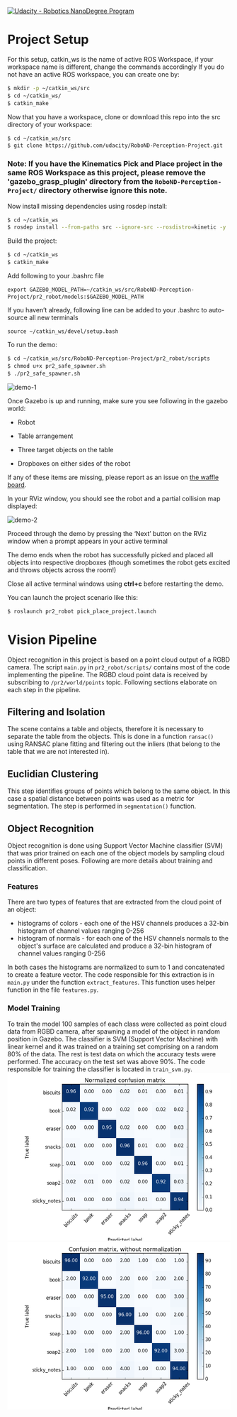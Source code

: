 [![Udacity - Robotics NanoDegree Program](https://s3-us-west-1.amazonaws.com/udacity-robotics/Extra+Images/RoboND_flag.png)](https://www.udacity.com/robotics)

# Project Setup
For this setup, catkin_ws is the name of active ROS Workspace, if your workspace name is different, change the commands accordingly
If you do not have an active ROS workspace, you can create one by:

```sh
$ mkdir -p ~/catkin_ws/src
$ cd ~/catkin_ws/
$ catkin_make
```

Now that you have a workspace, clone or download this repo into the src directory of your workspace:
```sh
$ cd ~/catkin_ws/src
$ git clone https://github.com/udacity/RoboND-Perception-Project.git
```
### Note: If you have the Kinematics Pick and Place project in the same ROS Workspace as this project, please remove the 'gazebo_grasp_plugin' directory from the `RoboND-Perception-Project/` directory otherwise ignore this note. 

Now install missing dependencies using rosdep install:
```sh
$ cd ~/catkin_ws
$ rosdep install --from-paths src --ignore-src --rosdistro=kinetic -y
```
Build the project:
```sh
$ cd ~/catkin_ws
$ catkin_make
```
Add following to your .bashrc file
```
export GAZEBO_MODEL_PATH=~/catkin_ws/src/RoboND-Perception-Project/pr2_robot/models:$GAZEBO_MODEL_PATH
```

If you haven’t already, following line can be added to your .bashrc to auto-source all new terminals
```
source ~/catkin_ws/devel/setup.bash
```

To run the demo:
```sh
$ cd ~/catkin_ws/src/RoboND-Perception-Project/pr2_robot/scripts
$ chmod u+x pr2_safe_spawner.sh
$ ./pr2_safe_spawner.sh
```
![demo-1](https://user-images.githubusercontent.com/20687560/28748231-46b5b912-7467-11e7-8778-3095172b7b19.png)



Once Gazebo is up and running, make sure you see following in the gazebo world:
- Robot

- Table arrangement

- Three target objects on the table

- Dropboxes on either sides of the robot


If any of these items are missing, please report as an issue on [the waffle board](https://waffle.io/udacity/robotics-nanodegree-issues).

In your RViz window, you should see the robot and a partial collision map displayed:

![demo-2](https://user-images.githubusercontent.com/20687560/2The8748286-9f65680e-7468-11e7-83dc-f1a32380b89c.png)

Proceed through the demo by pressing the ‘Next’ button on the RViz window when a prompt appears in your active terminal

The demo ends when the robot has successfully picked and placed all objects into respective dropboxes (though sometimes the robot gets excited and throws objects across the room!)

Close all active terminal windows using **ctrl+c** before restarting the demo.

You can launch the project scenario like this:
```sh
$ roslaunch pr2_robot pick_place_project.launch
```

# Vision Pipeline
Object recognition in this project is based on a point cloud output of a RGBD camera. The script `main.py` in `pr2_robot/scripts/` contains most of the code implementing the pipeline. The RGBD cloud point data is received by subscribing to `/pr2/world/points` topic. Following sections elaborate on each step in the pipeline.

## Filtering and Isolation
The scene contains a table and objects, therefore it is necessary to separate the table from the objects. This is done in a function `ransac()` using RANSAC plane fitting and filtering out the inliers (that belong to the table that we are not interested in).

## Euclidian Clustering
This step identifies groups of points which belong to the same object. In this case a spatial distance between points was used as a metric for segmentation. The step is performed in `segmentation()` function.

## Object Recognition
Object recognition is done using Support Vector Machine classifier (SVM) that was prior trained on each one of the object models by sampling cloud points in different poses. Following are more details about training and classification.

### Features 
There are two types of features that are extracted from the cloud point of an object:
* histograms of colors - each one of the HSV channels produces a 32-bin histogram of channel values ranging 0-256 
* histogram of normals - for each one of the HSV channels normals to the object's surface are calculated and produce a 32-bin histogram of channel values ranging 0-256

In both cases the histograms are normalized to sum to 1 and concatenated to create a feature vector. The code responsible for this extraction is in `main.py` under the function `extract_features`. This function uses helper function in the file `features.py`.

### Model Training
To train the model 100 samples of each class were collected as point cloud data from RGBD camera, after spawning a model of the object in random position in Gazebo. The classifier is SVM (Support Vector Machine) with linear kernel and it was trained on a training set comprising on a random 80% of the data. The rest is test data on which the accuracy tests were performed. The accuracy on the test set was above 90%. The code responsible for training the classifier is located in `train_svm.py`.
![confusion_normalized](confusion_normalized.png)
![confusion_matrix](confusion_matrix.png)

